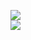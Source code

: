 [![](https://img.shields.io/badge/Made%20With-Github%20Spray-lightgrey.svg?style=for-the-badge&logo=github)](https://github.com/Annihil/github-spray#6587)  
[![](https://i.imgur.com/2DrTn0Z.gif)](https://github.com/Annihil/github-spray)